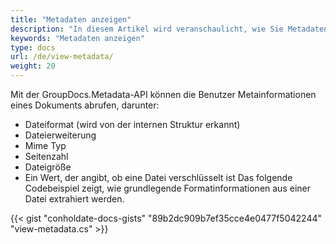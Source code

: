 ```yaml
---
title: "Metadaten anzeigen"
description: "In diesem Artikel wird veranschaulicht, wie Sie Metadateninformationen eines Dokuments anzeigen."
keywords: "Metadaten anzeigen"
type: docs
url: /de/view-metadata/
weight: 20
---
```


Mit der GroupDocs.Metadata-API können die Benutzer Metainformationen eines Dokuments abrufen, darunter:

- Dateiformat (wird von der internen Struktur erkannt)
- Dateierweiterung
- Mime Typ
- Seitenzahl
- Dateigröße
- Ein Wert, der angibt, ob eine Datei verschlüsselt ist
Das folgende Codebeispiel zeigt, wie grundlegende Formatinformationen aus einer Datei extrahiert werden.

{{< gist "conholdate-docs-gists" "89b2dc909b7ef35cce4e0477f5042244" "view-metadata.cs" >}}


